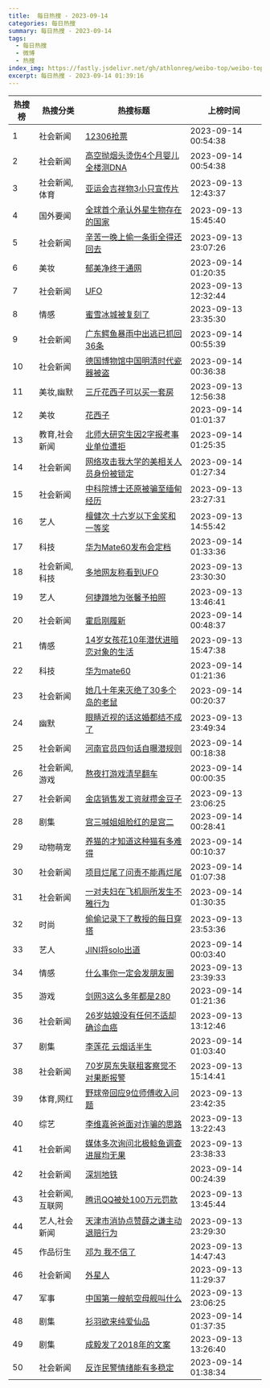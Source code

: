 ```yaml
---
title:  每日热搜 - 2023-09-14
categories: 每日热搜
summary: 每日热搜 - 2023-09-14
tags:
  - 每日热搜
  - 微博
  - 热搜
index_img: https://fastly.jsdelivr.net/gh/athlonreg/weibo-top/weibo-top.jpeg
excerpt: 每日热搜 - 2023-09-14 01:39:16
---
```


| 热搜榜 | 热搜分类 | 热搜标题 | 上榜时间 |
| --- | --- | --- | --- |
| 1 | 社会新闻 | [12306抢票](https://s.weibo.com/weibo%3Fq%3D%252312306%E6%8A%A2%E7%A5%A8%2523) | 2023-09-14 00:54:38 | 
| 2 | 社会新闻 | [高空抛烟头烫伤4个月婴儿全楼测DNA](https://s.weibo.com/weibo%3Fq%3D%2523%E9%AB%98%E7%A9%BA%E6%8A%9B%E7%83%9F%E5%A4%B4%E7%83%AB%E4%BC%A44%E4%B8%AA%E6%9C%88%E5%A9%B4%E5%84%BF%E5%85%A8%E6%A5%BC%E6%B5%8BDNA%2523) | 2023-09-14 00:54:38 | 
| 3 | 社会新闻,体育 | [亚运会吉祥物3小只宣传片](https://s.weibo.com/weibo%3Fq%3D%2523%E4%BA%9A%E8%BF%90%E4%BC%9A%E5%90%89%E7%A5%A5%E7%89%A93%E5%B0%8F%E5%8F%AA%E5%AE%A3%E4%BC%A0%E7%89%87%2523) | 2023-09-13 12:43:37 | 
| 4 | 国外要闻 | [全球首个承认外星生物存在的国家](https://s.weibo.com/weibo%3Fq%3D%2523%E5%85%A8%E7%90%83%E9%A6%96%E4%B8%AA%E6%89%BF%E8%AE%A4%E5%A4%96%E6%98%9F%E7%94%9F%E7%89%A9%E5%AD%98%E5%9C%A8%E7%9A%84%E5%9B%BD%E5%AE%B6%2523) | 2023-09-13 15:45:40 | 
| 5 | 社会新闻 | [辛苦一晚上偷一条街全得还回去](https://s.weibo.com/weibo%3Fq%3D%2523%E8%BE%9B%E8%8B%A6%E4%B8%80%E6%99%9A%E4%B8%8A%E5%81%B7%E4%B8%80%E6%9D%A1%E8%A1%97%E5%85%A8%E5%BE%97%E8%BF%98%E5%9B%9E%E5%8E%BB%2523) | 2023-09-13 23:07:26 | 
| 6 | 美妆 | [郁美净终于通网](https://s.weibo.com/weibo%3Fq%3D%2523%E9%83%81%E7%BE%8E%E5%87%80%E7%BB%88%E4%BA%8E%E9%80%9A%E7%BD%91%2523) | 2023-09-14 01:20:35 | 
| 7 | 社会新闻 | [UFO](https://s.weibo.com/weibo%3Fq%3D%2523UFO%2523) | 2023-09-13 12:32:44 | 
| 8 | 情感 | [蜜雪冰城被复刻了](https://s.weibo.com/weibo%3Fq%3D%2523%E8%9C%9C%E9%9B%AA%E5%86%B0%E5%9F%8E%E8%A2%AB%E5%A4%8D%E5%88%BB%E4%BA%86%2523) | 2023-09-13 23:35:30 | 
| 9 | 社会新闻 | [广东鳄鱼暴雨中出逃已抓回36条](https://s.weibo.com/weibo%3Fq%3D%2523%E5%B9%BF%E4%B8%9C%E9%B3%84%E9%B1%BC%E6%9A%B4%E9%9B%A8%E4%B8%AD%E5%87%BA%E9%80%83%E5%B7%B2%E6%8A%93%E5%9B%9E36%E6%9D%A1%2523) | 2023-09-14 00:55:39 | 
| 10 | 社会新闻 | [德国博物馆中国明清时代瓷器被盗](https://s.weibo.com/weibo%3Fq%3D%2523%E5%BE%B7%E5%9B%BD%E5%8D%9A%E7%89%A9%E9%A6%86%E4%B8%AD%E5%9B%BD%E6%98%8E%E6%B8%85%E6%97%B6%E4%BB%A3%E7%93%B7%E5%99%A8%E8%A2%AB%E7%9B%97%2523) | 2023-09-14 00:36:38 | 
| 11 | 美妆,幽默 | [三斤花西子可以买一套房](https://s.weibo.com/weibo%3Fq%3D%2523%E4%B8%89%E6%96%A4%E8%8A%B1%E8%A5%BF%E5%AD%90%E5%8F%AF%E4%BB%A5%E4%B9%B0%E4%B8%80%E5%A5%97%E6%88%BF%2523) | 2023-09-13 12:56:38 | 
| 12 | 美妆 | [花西子](https://s.weibo.com/weibo%3Fq%3D%2523%E8%8A%B1%E8%A5%BF%E5%AD%90%2523) | 2023-09-14 01:01:37 | 
| 13 | 教育,社会新闻 | [北师大研究生因2字报考事业单位遭拒](https://s.weibo.com/weibo%3Fq%3D%2523%E5%8C%97%E5%B8%88%E5%A4%A7%E7%A0%94%E7%A9%B6%E7%94%9F%E5%9B%A02%E5%AD%97%E6%8A%A5%E8%80%83%E4%BA%8B%E4%B8%9A%E5%8D%95%E4%BD%8D%E9%81%AD%E6%8B%92%2523) | 2023-09-14 01:25:35 | 
| 14 | 社会新闻 | [网络攻击我大学的美相关人员身份被锁定](https://s.weibo.com/weibo%3Fq%3D%2523%E7%BD%91%E7%BB%9C%E6%94%BB%E5%87%BB%E6%88%91%E5%A4%A7%E5%AD%A6%E7%9A%84%E7%BE%8E%E7%9B%B8%E5%85%B3%E4%BA%BA%E5%91%98%E8%BA%AB%E4%BB%BD%E8%A2%AB%E9%94%81%E5%AE%9A%2523) | 2023-09-14 01:27:34 | 
| 15 | 社会新闻 | [中科院博士还原被骗至缅甸经历](https://s.weibo.com/weibo%3Fq%3D%2523%E4%B8%AD%E7%A7%91%E9%99%A2%E5%8D%9A%E5%A3%AB%E8%BF%98%E5%8E%9F%E8%A2%AB%E9%AA%97%E8%87%B3%E7%BC%85%E7%94%B8%E7%BB%8F%E5%8E%86%2523) | 2023-09-13 23:27:31 | 
| 16 | 艺人 | [檀健次 十六岁以下金奖和一等奖](https://s.weibo.com/weibo%3Fq%3D%2523%E6%AA%80%E5%81%A5%E6%AC%A1%20%E5%8D%81%E5%85%AD%E5%B2%81%E4%BB%A5%E4%B8%8B%E9%87%91%E5%A5%96%E5%92%8C%E4%B8%80%E7%AD%89%E5%A5%96%2523) | 2023-09-13 14:55:42 | 
| 17 | 科技 | [华为Mate60发布会定档](https://s.weibo.com/weibo%3Fq%3D%2523%E5%8D%8E%E4%B8%BAMate60%E5%8F%91%E5%B8%83%E4%BC%9A%E5%AE%9A%E6%A1%A3%2523) | 2023-09-14 01:33:36 | 
| 18 | 社会新闻,科技 | [多地网友称看到UFO](https://s.weibo.com/weibo%3Fq%3D%2523%E5%A4%9A%E5%9C%B0%E7%BD%91%E5%8F%8B%E7%A7%B0%E7%9C%8B%E5%88%B0UFO%2523) | 2023-09-13 23:30:30 | 
| 19 | 艺人 | [何捷蹲地为张馨予拍照](https://s.weibo.com/weibo%3Fq%3D%2523%E4%BD%95%E6%8D%B7%E8%B9%B2%E5%9C%B0%E4%B8%BA%E5%BC%A0%E9%A6%A8%E4%BA%88%E6%8B%8D%E7%85%A7%2523) | 2023-09-13 13:46:41 | 
| 20 | 社会新闻 | [霍启刚履新](https://s.weibo.com/weibo%3Fq%3D%2523%E9%9C%8D%E5%90%AF%E5%88%9A%E5%B1%A5%E6%96%B0%2523) | 2023-09-14 00:48:37 | 
| 21 | 情感 | [14岁女孩花10年潜伏进暗恋对象的生活](https://s.weibo.com/weibo%3Fq%3D%252314%E5%B2%81%E5%A5%B3%E5%AD%A9%E8%8A%B110%E5%B9%B4%E6%BD%9C%E4%BC%8F%E8%BF%9B%E6%9A%97%E6%81%8B%E5%AF%B9%E8%B1%A1%E7%9A%84%E7%94%9F%E6%B4%BB%2523) | 2023-09-13 15:47:38 | 
| 22 | 科技 | [华为mate60](https://s.weibo.com/weibo%3Fq%3D%2523%E5%8D%8E%E4%B8%BAmate60%2523) | 2023-09-14 01:21:36 | 
| 23 | 社会新闻 | [她几十年来灭绝了30多个岛的老鼠](https://s.weibo.com/weibo%3Fq%3D%2523%E5%A5%B9%E5%87%A0%E5%8D%81%E5%B9%B4%E6%9D%A5%E7%81%AD%E7%BB%9D%E4%BA%8630%E5%A4%9A%E4%B8%AA%E5%B2%9B%E7%9A%84%E8%80%81%E9%BC%A0%2523) | 2023-09-14 00:20:37 | 
| 24 | 幽默 | [眼睛近视的话这婚都结不成了](https://s.weibo.com/weibo%3Fq%3D%2523%E7%9C%BC%E7%9D%9B%E8%BF%91%E8%A7%86%E7%9A%84%E8%AF%9D%E8%BF%99%E5%A9%9A%E9%83%BD%E7%BB%93%E4%B8%8D%E6%88%90%E4%BA%86%2523) | 2023-09-13 23:49:34 | 
| 25 | 社会新闻 | [河南官员四句话自曝潜规则](https://s.weibo.com/weibo%3Fq%3D%2523%E6%B2%B3%E5%8D%97%E5%AE%98%E5%91%98%E5%9B%9B%E5%8F%A5%E8%AF%9D%E8%87%AA%E6%9B%9D%E6%BD%9C%E8%A7%84%E5%88%99%2523) | 2023-09-14 00:18:38 | 
| 26 | 社会新闻,游戏 | [熬夜打游戏清早翻车](https://s.weibo.com/weibo%3Fq%3D%2523%E7%86%AC%E5%A4%9C%E6%89%93%E6%B8%B8%E6%88%8F%E6%B8%85%E6%97%A9%E7%BF%BB%E8%BD%A6%2523) | 2023-09-14 00:00:35 | 
| 27 | 社会新闻 | [金店销售发工资就攒金豆子](https://s.weibo.com/weibo%3Fq%3D%2523%E9%87%91%E5%BA%97%E9%94%80%E5%94%AE%E5%8F%91%E5%B7%A5%E8%B5%84%E5%B0%B1%E6%94%92%E9%87%91%E8%B1%86%E5%AD%90%2523) | 2023-09-13 23:06:25 | 
| 28 | 剧集 | [宫三喊姐姐脸红的是宫二](https://s.weibo.com/weibo%3Fq%3D%2523%E5%AE%AB%E4%B8%89%E5%96%8A%E5%A7%90%E5%A7%90%E8%84%B8%E7%BA%A2%E7%9A%84%E6%98%AF%E5%AE%AB%E4%BA%8C%2523) | 2023-09-14 00:28:41 | 
| 29 | 动物萌宠 | [养猫的才知道这种猫有多难得](https://s.weibo.com/weibo%3Fq%3D%2523%E5%85%BB%E7%8C%AB%E7%9A%84%E6%89%8D%E7%9F%A5%E9%81%93%E8%BF%99%E7%A7%8D%E7%8C%AB%E6%9C%89%E5%A4%9A%E9%9A%BE%E5%BE%97%2523) | 2023-09-14 00:10:37 | 
| 30 | 社会新闻 | [项目烂尾了问责不能再烂尾](https://s.weibo.com/weibo%3Fq%3D%2523%E9%A1%B9%E7%9B%AE%E7%83%82%E5%B0%BE%E4%BA%86%E9%97%AE%E8%B4%A3%E4%B8%8D%E8%83%BD%E5%86%8D%E7%83%82%E5%B0%BE%2523) | 2023-09-14 01:07:38 | 
| 31 | 社会新闻 | [一对夫妇在飞机厕所发生不雅行为](https://s.weibo.com/weibo%3Fq%3D%2523%E4%B8%80%E5%AF%B9%E5%A4%AB%E5%A6%87%E5%9C%A8%E9%A3%9E%E6%9C%BA%E5%8E%95%E6%89%80%E5%8F%91%E7%94%9F%E4%B8%8D%E9%9B%85%E8%A1%8C%E4%B8%BA%2523) | 2023-09-14 01:30:35 | 
| 32 | 时尚 | [偷偷记录下了教授的每日穿搭](https://s.weibo.com/weibo%3Fq%3D%2523%E5%81%B7%E5%81%B7%E8%AE%B0%E5%BD%95%E4%B8%8B%E4%BA%86%E6%95%99%E6%8E%88%E7%9A%84%E6%AF%8F%E6%97%A5%E7%A9%BF%E6%90%AD%2523) | 2023-09-13 23:53:36 | 
| 33 | 艺人 | [JINI将solo出道](https://s.weibo.com/weibo%3Fq%3D%2523JINI%E5%B0%86solo%E5%87%BA%E9%81%93%2523) | 2023-09-14 00:03:40 | 
| 34 | 情感 | [什么事你一定会发朋友圈](https://s.weibo.com/weibo%3Fq%3D%2523%E4%BB%80%E4%B9%88%E4%BA%8B%E4%BD%A0%E4%B8%80%E5%AE%9A%E4%BC%9A%E5%8F%91%E6%9C%8B%E5%8F%8B%E5%9C%88%2523) | 2023-09-13 23:39:33 | 
| 35 | 游戏 | [剑网3这么多年都是280](https://s.weibo.com/weibo%3Fq%3D%2523%E5%89%91%E7%BD%913%E8%BF%99%E4%B9%88%E5%A4%9A%E5%B9%B4%E9%83%BD%E6%98%AF280%2523) | 2023-09-14 01:21:36 | 
| 36 | 社会新闻 | [26岁姑娘没有任何不适却确诊血癌](https://s.weibo.com/weibo%3Fq%3D%252326%E5%B2%81%E5%A7%91%E5%A8%98%E6%B2%A1%E6%9C%89%E4%BB%BB%E4%BD%95%E4%B8%8D%E9%80%82%E5%8D%B4%E7%A1%AE%E8%AF%8A%E8%A1%80%E7%99%8C%2523) | 2023-09-13 13:12:46 | 
| 37 | 剧集 | [李莲花 云烟话半生](https://s.weibo.com/weibo%3Fq%3D%2523%E6%9D%8E%E8%8E%B2%E8%8A%B1%20%E4%BA%91%E7%83%9F%E8%AF%9D%E5%8D%8A%E7%94%9F%2523) | 2023-09-14 01:03:40 | 
| 38 | 社会新闻 | [70岁房东失联租客察觉不对果断报警](https://s.weibo.com/weibo%3Fq%3D%252370%E5%B2%81%E6%88%BF%E4%B8%9C%E5%A4%B1%E8%81%94%E7%A7%9F%E5%AE%A2%E5%AF%9F%E8%A7%89%E4%B8%8D%E5%AF%B9%E6%9E%9C%E6%96%AD%E6%8A%A5%E8%AD%A6%2523) | 2023-09-13 15:14:41 | 
| 39 | 体育,网红 | [野球帝回应9位师傅收入问题](https://s.weibo.com/weibo%3Fq%3D%2523%E9%87%8E%E7%90%83%E5%B8%9D%E5%9B%9E%E5%BA%949%E4%BD%8D%E5%B8%88%E5%82%85%E6%94%B6%E5%85%A5%E9%97%AE%E9%A2%98%2523) | 2023-09-13 23:42:35 | 
| 40 | 综艺 | [李维嘉爸爸面对诈骗的思路](https://s.weibo.com/weibo%3Fq%3D%2523%E6%9D%8E%E7%BB%B4%E5%98%89%E7%88%B8%E7%88%B8%E9%9D%A2%E5%AF%B9%E8%AF%88%E9%AA%97%E7%9A%84%E6%80%9D%E8%B7%AF%2523) | 2023-09-13 13:22:43 | 
| 41 | 社会新闻 | [媒体多次询问北极鲶鱼调查进展均无果](https://s.weibo.com/weibo%3Fq%3D%2523%E5%AA%92%E4%BD%93%E5%A4%9A%E6%AC%A1%E8%AF%A2%E9%97%AE%E5%8C%97%E6%9E%81%E9%B2%B6%E9%B1%BC%E8%B0%83%E6%9F%A5%E8%BF%9B%E5%B1%95%E5%9D%87%E6%97%A0%E6%9E%9C%2523) | 2023-09-13 23:38:33 | 
| 42 | 社会新闻 | [深圳地铁](https://s.weibo.com/weibo%3Fq%3D%2523%E6%B7%B1%E5%9C%B3%E5%9C%B0%E9%93%81%2523) | 2023-09-14 00:24:39 | 
| 43 | 社会新闻,互联网 | [腾讯QQ被处100万元罚款](https://s.weibo.com/weibo%3Fq%3D%2523%E8%85%BE%E8%AE%AFQQ%E8%A2%AB%E5%A4%84100%E4%B8%87%E5%85%83%E7%BD%9A%E6%AC%BE%2523) | 2023-09-13 13:45:44 | 
| 44 | 艺人,社会新闻 | [天津市消协点赞薛之谦主动退赔行为](https://s.weibo.com/weibo%3Fq%3D%2523%E5%A4%A9%E6%B4%A5%E5%B8%82%E6%B6%88%E5%8D%8F%E7%82%B9%E8%B5%9E%E8%96%9B%E4%B9%8B%E8%B0%A6%E4%B8%BB%E5%8A%A8%E9%80%80%E8%B5%94%E8%A1%8C%E4%B8%BA%2523) | 2023-09-13 23:29:30 | 
| 45 | 作品衍生 | [邓为 我不信了](https://s.weibo.com/weibo%3Fq%3D%2523%E9%82%93%E4%B8%BA%20%E6%88%91%E4%B8%8D%E4%BF%A1%E4%BA%86%2523) | 2023-09-13 14:47:43 | 
| 46 | 社会新闻 | [外星人](https://s.weibo.com/weibo%3Fq%3D%2523%E5%A4%96%E6%98%9F%E4%BA%BA%2523) | 2023-09-13 11:29:37 | 
| 47 | 军事 | [中国第一艘航空母舰叫什么](https://s.weibo.com/weibo%3Fq%3D%2523%E4%B8%AD%E5%9B%BD%E7%AC%AC%E4%B8%80%E8%89%98%E8%88%AA%E7%A9%BA%E6%AF%8D%E8%88%B0%E5%8F%AB%E4%BB%80%E4%B9%88%2523) | 2023-09-13 23:06:25 | 
| 48 | 剧集 | [衫羽欲来纯爱仙品](https://s.weibo.com/weibo%3Fq%3D%2523%E8%A1%AB%E7%BE%BD%E6%AC%B2%E6%9D%A5%E7%BA%AF%E7%88%B1%E4%BB%99%E5%93%81%2523) | 2023-09-14 01:37:35 | 
| 49 | 剧集 | [成毅发了2018年的文案](https://s.weibo.com/weibo%3Fq%3D%2523%E6%88%90%E6%AF%85%E5%8F%91%E4%BA%862018%E5%B9%B4%E7%9A%84%E6%96%87%E6%A1%88%2523) | 2023-09-13 13:26:40 | 
| 50 | 社会新闻 | [反诈民警情绪能有多稳定](https://s.weibo.com/weibo%3Fq%3D%2523%E5%8F%8D%E8%AF%88%E6%B0%91%E8%AD%A6%E6%83%85%E7%BB%AA%E8%83%BD%E6%9C%89%E5%A4%9A%E7%A8%B3%E5%AE%9A%2523) | 2023-09-14 01:38:34 | 
